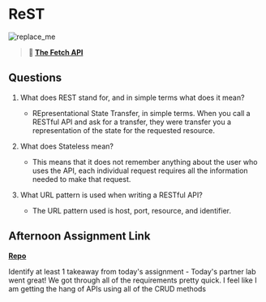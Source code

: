 # ReST

![replace_me](https://codeworks.blob.core.windows.net/public/assets/img/illustrations/placeholder.svg)

> **📖 [The Fetch API](https://codeworksacademy.com/fs-student-guide/resources/wk4/04-Fetch)**

## Questions

1. What does REST stand for, and in simple terms what does it mean?

    - REpresentational State Transfer, in simple terms. When you call a RESTful API and ask for a transfer, they were transfer you a representation of the state for the requested resource. 

2. What does Stateless mean?
    - This means that it does not remember anything about the user who uses the API, each individual request requires all the information needed to make that request. 

3. What URL pattern is used when writing a RESTful API?
    - The URL pattern used is host, port, resource, and identifier. 

## Afternoon Assignment Link

**[Repo](https://github.com/smithtaylord/gifted)**

Identify at least 1 takeaway from today's assignment
     - Today's partner lab went great! We got through all of the requirements pretty quick. I feel like I am getting the hang of APIs using all of the CRUD methods